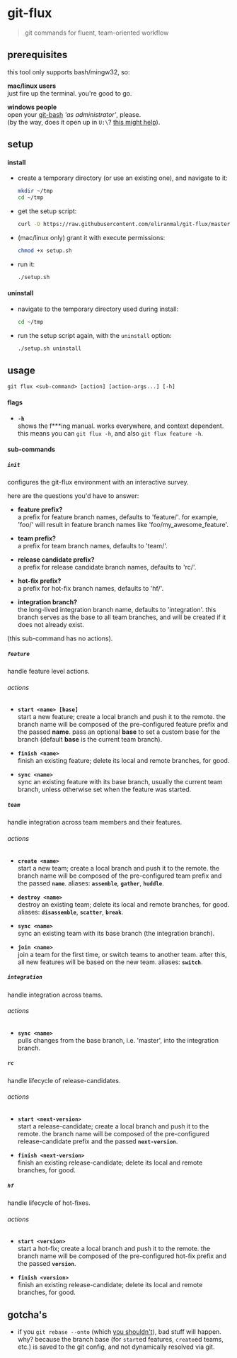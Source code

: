 
# git-flux

> git commands for fluent, team-oriented workflow


## prerequisites

this tool only supports bash/mingw32, so:

**mac/linux users**  
just fire up the terminal. you're good to go.

**windows people**  
open your [git-bash][1] *'as administrator'*, please.  
(by the way, does it open up in `U:\`? [this might help][3]).


## setup

#### install

- create a temporary directory (or use an existing one), and navigate to it:
  
  ```sh
  mkdir ~/tmp
  cd ~/tmp
  ```

- get the setup script:
  
  ```sh
  curl -O https://raw.githubusercontent.com/eliranmal/git-flux/master/bin/setup.sh
  ```

- (mac/linux only) grant it with execute permissions:
  
  ```sh
  chmod +x setup.sh
  ```

- run it:
  
  ```sh
  ./setup.sh
  ```

#### uninstall

- navigate to the temporary directory used during install:
  
  ```sh
  cd ~/tmp
  ```

- run the setup script again, with the `uninstall` option:
  
  ```sh
  ./setup.sh uninstall
  ```


## usage

    git flux <sub-command> [action] [action-args...] [-h]

#### flags

- **`-h`**  
shows the f***ing manual. works everywhere, and context dependent. 
this means you can `git flux -h`, and also `git flux feature -h`.


#### sub-commands


##### `init`

configures the git-flux environment with an interactive survey.

here are the questions you'd have to answer:

- **feature prefix?**  
a prefix for feature branch names, defaults to 'feature/'. 
for example, 'foo/' will result in feature branch names like 'foo/my_awesome_feature'.

- **team prefix?**  
a prefix for team branch names, defaults to 'team/'.

- **release candidate prefix?**  
a prefix for release candidate branch names, defaults to 'rc/'.

- **hot-fix prefix?**  
a prefix for hot-fix branch names, defaults to 'hf/'.

- **integration branch?**  
the long-lived integration branch name, defaults to 'integration'. 
this branch serves as the base to all team branches, and will be created if it does not already exist.
 

(this sub-command has no actions).


##### `feature`

handle feature level actions.

###### actions

- **`start <name> [base]`**  
start a new feature; create a local branch and push it to the remote.
the branch name will be composed of the pre-configured feature prefix and the passed **name**.
pass an optional **base** to set a custom base for the branch (default **base** is the current team branch).

- **`finish <name>`**  
finish an existing feature; delete its local and remote branches, for good.

- **`sync <name>`**  
sync an existing feature with its base branch, usually the current team branch, unless otherwise set when the feature was started.


##### `team`

handle integration across team members and their features.

###### actions

- **`create <name>`**  
start a new team; create a local branch and push it to the remote.
the branch name will be composed of the pre-configured team prefix and the passed **`name`**.
aliases: **`assemble`**, **`gather`**, **`huddle`**.

- **`destroy <name>`**  
destroy an existing team; delete its local and remote branches, for good.
aliases: **`disassemble`**, **`scatter`**, **`break`**.

- **`sync <name>`**  
sync an existing team with its base branch (the integration branch).

- **`join <name>`**  
join a team for the first time, or switch teams to another team.
after this, all new features will be based on the new team.
aliases: **`switch`**.


##### `integration`

handle integration across teams.

###### actions

- **`sync <name>`**  
pulls changes from the base branch, i.e. 'master', into the integration branch.


##### `rc`

handle lifecycle of release-candidates.

###### actions

- **`start <next-version>`**  
start a release-candidate; create a local branch and push it to the remote.
the branch name will be composed of the pre-configured release-candidate prefix and the passed **`next-version`**.

- **`finish <next-version>`**  
finish an existing release-candidate; delete its local and remote branches, for good.


##### `hf`

handle lifecycle of hot-fixes.

###### actions

- **`start <version>`**  
start a hot-fix; create a local branch and push it to the remote.
the branch name will be composed of the pre-configured hot-fix prefix and the passed **`version`**.

- **`finish <version>`**  
finish an existing release-candidate; delete its local and remote branches, for good.



## gotcha's

- if you `git rebase --onto` (which [you shouldn't][2]), bad stuff will 
happen. why? because the branch base (for `start`ed features, `create`ed 
teams, etc.) is saved to the git config, and not dynamically resolved via git.







[1]: https://git-scm.com/download/win
[2]: https://git-scm.com/book/en/v2/Git-Branching-Rebasing#_rebase_peril
[3]: https://danlimerick.wordpress.com/2011/07/11/git-for-windows-tip-setting-home-and-the-startup-directory/

